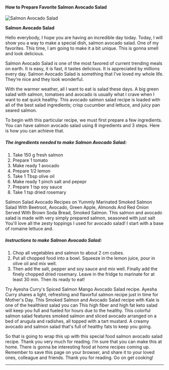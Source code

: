             

#### How to Prepare Favorite Salmon Avocado Salad

![Salmon Avocado Salad](https://img-global.cpcdn.com/recipes/2448343_730e3d503a571cb6/751x532cq70/salmon-avocado-salad-recipe-main-photo.jpg)

**Salmon Avocado Salad**

Hello everybody, I hope you are having an incredible day today. Today, I will show you a way to make a special dish, salmon avocado salad. One of my favorites. This time, I am going to make it a bit unique. This is gonna smell and look delicious.

Salmon Avocado Salad is one of the most favored of current trending meals on earth. It is easy, it is fast, it tastes delicious. It is appreciated by millions every day. Salmon Avocado Salad is something that I’ve loved my whole life. They’re nice and they look wonderful.

With the warmer weather, all I want to eat is salad these days. A big green salad with salmon, tomatoes and avocado is usually what I crave when I want to eat quick healthy. This avocado salmon salad recipe is loaded with all of the best salad ingredients; crisp cucumber and lettuce, and juicy pan seared salmon.

To begin with this particular recipe, we must first prepare a few ingredients. You can have salmon avocado salad using 8 ingredients and 3 steps. Here is how you can achieve that.

##### The ingredients needed to make Salmon Avocado Salad:

1.  Take 150 g fresh salmon
2.  Prepare 1 tomato
3.  Make ready 1 avocado
4.  Prepare 1/2 lemon
5.  Take 1 Tbsp olive oil
6.  Make ready 1 pinch salt and pepepr
7.  Prepare 1 tsp soy sauce
8.  Take 1 tsp dried rosemary

Salmon Salad Avocado Recipes on Yummly Marinated Smoked Salmon Salad With Beetroot, Avocado, Green Apple, Almonds And Red Onion Served With Brown Soda Bread, Smoked Salmon. This salmon and avocado salad is made with very simply prepared salmon, seasoned with just salt You'll love all the zesty toppings I used for avocado salad! I start with a base of romaine lettuce and.

##### Instructions to make Salmon Avocado Salad:

1.  Chop all vegetables and salmon to about 2 cm cubes.
2.  Put all chopped food into a bowl. Squeeze in the lemon juice, pour in olive oil and mix well.
3.  Then add the salt, pepper and soy sauce and mix well. Finally add the finely chopped dried rosemary. Leave in the fridge to marinate for at least 30 min. Then its ready to eat!

Try Ayesha Curry's Spiced Salmon Mango Avocado Salad recipe. Ayesha Curry shares a light, refreshing and flavorful salmon recipe just in time for Mother's Day. This Smoked Salmon and Avocado Salad recipe with Kale is one of the healthiest salad you can This high fiber and high fat keto salad will keep you full and fueled for hours due to the healthy. This colorful salmon salad features smoked salmon and sliced avocado arranged on a bed of arugula and radishes, all topped with a tart mustard. A creamy avocado and salmon salad that's full of healthy fats to keep you going.

So that is going to wrap this up with this special food salmon avocado salad recipe. Thank you very much for reading. I’m sure that you can make this at home. There is gonna be interesting food at home recipes coming up. Remember to save this page on your browser, and share it to your loved ones, colleague and friends. Thank you for reading. Go on get cooking!

* * *